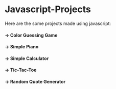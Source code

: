 # Javascript-Projects

Here are the some projects made using javascript:

#### → Color Guessing Game
#### → Simple Piano
#### → Simple Calculator
#### → Tic-Tac-Toe
#### → Random Quote Generator
